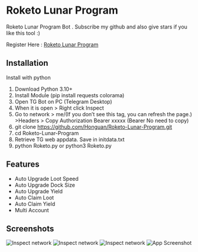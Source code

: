 
# Roketo Lunar Program
Roketo Lunar Program Bot . Subscribe my github and also give stars if you like this tool :) 

Register Here : [Roketo Lunar Program](
https://t.me/roketo_lunar_bot?start=ref_hpgXl
)

## Installation

Install with python

1. Download Python 3.10+
2. Install Module (pip install requests colorama)
3. Open TG Bot on PC (Telegram Desktop)
4. When it is open > Right click Inspect
5. Go to network > me/(If you don’t see this tag, you can refresh the page.) >Headers > Copy Authorization Bearer xxxxx (Bearer No need to copy)
6. git clone https://github.com/Honguan/Roketo-Lunar-Program.git
7. cd Roketo-Lunar-Program
8. Retrieve TG web appdata. Save in initdata.txt
9. python Roketo.py or python3 Roketo.py


## Features

- Auto Upgrade Loot Speed
- Auto Upgrade Dock Size
- Auto Upgrade Yield
- Auto Claim Loot
- Auto Claim Yield
- Multi Account

## Screenshots

![Inspect network](https://i.ibb.co/fMVWWTf/Advanced.png)
![Inspect network](https://i.ibb.co/C1dPsdr/Experimental-settings.png)
![Inspect network](https://i.ibb.co/MBzY5Yj/inspecting-webview-Enable.png)
![App Screenshot](https://i.ibb.co/1XRckDP/Roketo.png)

